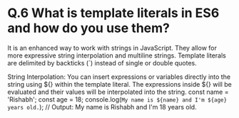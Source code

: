 # Q.6  What is template literals in ES6 and how do you use them?

It is an enhanced way to work with strings in JavaScript. They allow for more expressive string interpolation and multiline strings. Template literals are delimited by backticks (`) instead of single or double quotes.

String Interpolation: You can insert expressions or variables directly into the string using ${} within the template literal. The expressions inside ${} will be evaluated and their values will be interpolated into the string.
const name = 'Rishabh';
const age = 18;
console.log(`My name is ${name} and I'm ${age} years old.`);
 // Output: My name is Rishabh and I'm 18 years old. 
